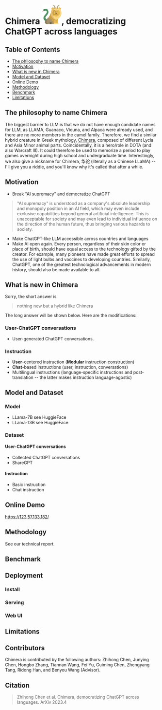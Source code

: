 # Chimera ![avatar](assets/chimera.png), democratizing ChatGPT across languages

## Table of Contents
- [The philosophy to name Chimera](The-philosophy-to-name-Chimera)
- [Motivation](Motivation)
- [What is new in Chimera](What-is-new-in-Chimera)
- [Model and Dataset](Model-and-Dataset)
- [Online Demo](Online-Demo)
- [Methodology](Methodology)
- [Benchmark](Benchmark)
- [Limitations](Limitations)

## The philosophy to name Chimera

The biggest barrier to LLM is that we do not have enough candidate names for LLM, as LLAMA, Guanaco, Vicuna, and Alpaca were already used, and there are no more members in the camel family. Therefore, we find a similar hybrid creature in Greek mythology, [Chimera](https://en.wikipedia.org/wiki/Chimera_(mythology)), composed of different Lycia and Asia Minor animal parts. Coincidentally, it is a hero/role in  DOTA (and also Warcraft III). It could therefore be used to memorize a period to play games overnight during high school and undergraduate time. Interestingly,  we also give a nickname for Chimera, 华驼 (literally as a Chinese LLaMA) -- I'll give you a riddle, and you'll know why it's called that after a while.

## Motivation 

- Break  "AI supremacy"  and democratize ChatGPT
> "AI supremacy" is understood as a company's absolute leadership and monopoly position in an AI field, which may even include exclusive capabilities beyond general artificial intelligence. This is unacceptable for society and may even lead to individual influence on the direction of the human future, thus bringing various hazards to society.
- Make ChatGPT-like LLM accessible across countries and languages
- Make AI open again. Every person, regardless of their skin color or place of birth, should have equal access to the technology gifted by the creator. For example, many pioneers have made great efforts to spread the use of light bulbs and vaccines to developing countries. Similarly, ChatGPT, one of the greatest technological advancements in modern history, should also be made available to all.


## What is new in Chimera

Sorry, the short answer is
> nothing new but a hybrid like Chimera

The long answer will be shown below. Here are the modifications:

### User-ChatGPT conversations
- User-generated ChatGPT conversations.

### Instruction
- **User**-centered  instruction (**Modular** instruction construction)
- **Chat**-based instructions (user, instruction, conversations)
- Multilingual instructions (language-specific instructions and post-translation -- the latter makes instruction language-agostic)



## Model and Dataset

### Model
- LLama-7B  see HuggieFace
- LLama-13B see HuggieFace

### Dataset
#### User-ChatGPT conversations
- Collected ChatGPT conversations
- ShareGPT

#### Instruction
- Basic instruction 
- Chat instruction

## Online Demo
https://123.57.133.182/ 

## Methodology

See our technical report.

## Benchmark

## Deployment
### Install
### Serving
### Web UI


## Limitations


## Contributors
Chimera is contributed by the following authors: Zhihong Chen, Junying Chen, Hongbo Zhang, Tiannan Wang, Fei Yu, Guiming Chen, Zhengyang Tang, Ridong Han, and Benyou Wang (Advisor).

## Citation
> Zhihong Chen et al. Chimera, democratizing ChatGPT across languages. ArXiv 2023.4
